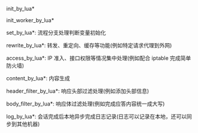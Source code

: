 init_by_lua*

init_worker_by_lua*

set_by_lua*: 流程分支处理判断变量初始化

rewrite_by_lua*: 转发、重定向、缓存等功能(例如特定请求代理到外网)

access_by_lua*: IP 准入、接口权限等情况集中处理(例如配合 iptable 完成简单防火墙)

content_by_lua*: 内容生成

header_filter_by_lua*: 响应头部过滤处理(例如添加头部信息)

body_filter_by_lua*: 响应体过滤处理(例如完成应答内容统一成大写)

log_by_lua*: 会话完成后本地异步完成日志记录(日志可以记录在本地，还可以同步到其他机器)